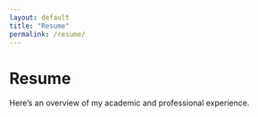 ```yaml
---
layout: default
title: "Resume"
permalink: /resume/
---
```


# Resume
Here’s an overview of my academic and professional experience.
